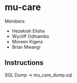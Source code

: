 # mu-care

Members:
+ Hezekiah Elisha
+ Wycliff Odhiambo
+ Moreen Kigera
+ Brian Mwangi

## Instructions
SQL Dump -> mu_care_dump.sql